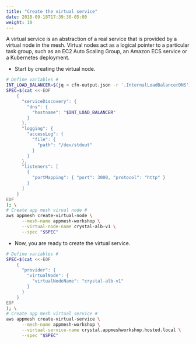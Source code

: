 ```yaml
---
title: "Create the virtual service"
date: 2018-09-18T17:39:30-05:00
weight: 10
---
```


A virtual service is an abstraction of a real service that is provided by a virtual node in the mesh. Virtual nodes act as a logical pointer to a particular task group, such as an EC2 Auto Scaling Group, an Amazon ECS service or a Kubernetes deployment.

* Start by creating the virtual node.

```bash
# Define variables #
INT_LOAD_BALANCER=$(jq < cfn-output.json -r '.InternalLoadBalancerDNS');
SPEC=$(cat <<-EOF
    { 
      "serviceDiscovery": {
        "dns": { 
          "hostname": "$INT_LOAD_BALANCER"
        }
      },
      "logging": {
        "accessLog": {
          "file": {
            "path": "/dev/stdout"
          }
        }
      },      
      "listeners": [
        {
          "portMapping": { "port": 3000, "protocol": "http" }
        }
      ]
    }
EOF
); \
# Create app mesh virual node #
aws appmesh create-virtual-node \
      --mesh-name appmesh-workshop \
      --virtual-node-name crystal-alb-v1 \
      --spec "$SPEC"
```

* Now, you are ready to create the virtual service.

```bash
# Define variables #
SPEC=$(cat <<-EOF
    { 
      "provider": {
        "virtualNode": { 
          "virtualNodeName": "crystal-alb-v1"
        }
      }
    }
EOF
); \
# Create app mesh virtual service #
aws appmesh create-virtual-service \
      --mesh-name appmesh-workshop \
      --virtual-service-name crystal.appmeshworkshop.hosted.local \
      --spec "$SPEC"
```